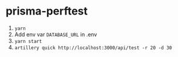 # prisma-perftest

1. `yarn`
1. Add env var `DATABASE_URL` in .env
1. `yarn start`
1. `artillery quick http://localhost:3000/api/test -r 20 -d 30
`
